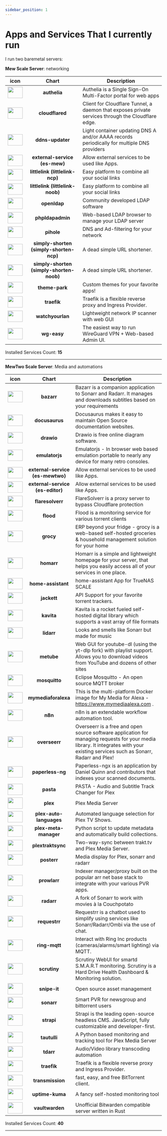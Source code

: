 ```yaml
---
sidebar_position: 1
---
```


# Apps and Services That I currently run

I run two baremetal servers:

**Mew Scale Server**: networking

|icon|Chart|Description|
|:-------------:|:-------------:	|---	|
|<img src="https://truecharts.org/img/hotlink-ok/chart-icons/authelia.png" width="48" height="36" />|**authelia**|Authelia is a Single Sign-On Multi-Factor portal for web apps|
|<img src="https://truecharts.org/img/hotlink-ok/chart-icons/cloudflared.png" width="48" height="36" />|**cloudflared**|Client for Cloudflare Tunnel, a daemon that exposes private services through the Cloudflare edge.|
|<img src="https://truecharts.org/img/hotlink-ok/chart-icons/ddns-updater.png" width="48" height="36" />|**ddns-updater**|Light container updating DNS A and/or AAAA records periodically for multiple DNS providers|
|<img src="https://truecharts.org/img/hotlink-ok/chart-icons/external-service.png" width="48" height="36" />|**external-service (es-mew)**|Allow external services to be used like Apps.|
|<img src="https://truecharts.org/img/hotlink-ok/chart-icons/littlelink.png" width="48" height="36" />|**littlelink (littlelink-ncp)**|Easy platform to combine all your social links|
|<img src="https://truecharts.org/img/hotlink-ok/chart-icons/littlelink.png" width="48" height="36" />|**littlelink (littlelink-noob)**|Easy platform to combine all your social links|
|<img src="https://truecharts.org/img/hotlink-ok/chart-icons/openldap.png" width="48" height="36" />|**openldap**|Community developed LDAP software|
|<img src="https://truecharts.org/img/hotlink-ok/chart-icons/phpldapadmin.png" width="48" height="36" />|**phpldapadmin**|Web-based LDAP browser to manage your LDAP server|
|<img src="https://truecharts.org/img/hotlink-ok/chart-icons/pihole.png" width="48" height="36" />|**pihole**|DNS and Ad-filtering for your network|
|<img src="https://truecharts.org/img/hotlink-ok/chart-icons/simply-shorten.png" width="48" height="36" />|**simply-shorten (simply-shorten-ncp)**|A dead simple URL shortener.|
|<img src="https://truecharts.org/img/hotlink-ok/chart-icons/simply-shorten.png" width="48" height="36" />|**simply-shorten (simply-shorten-noob)**|A dead simple URL shortener.|
|<img src="https://truecharts.org/img/hotlink-ok/chart-icons/theme-park.png" width="48" height="36" />|**theme-park**|Custom themes for your favorite apps!|
|<img src="https://truecharts.org/img/hotlink-ok/chart-icons/traefik.png" width="48" height="36" />|**traefik**|Traefik is a flexible reverse proxy and Ingress Provider.|
|<img src="https://truecharts.org/img/hotlink-ok/chart-icons/watchyourlan.png" width="48" height="36" />|**watchyourlan**|Lightweight network IP scanner with web GUI|
|<img src="https://truecharts.org/img/hotlink-ok/chart-icons/wg-easy.png" width="48" height="36" />|**wg-easy**|The easiest way to run WireGuard VPN + Web-based Admin UI.|

 Installed Services Count: **15**
___

**MewTwo Scale Server**: Media and automations

|icon|Chart|Description|
|:-------------:|:-------------:	|---	|
|<img src="https://truecharts.org/img/hotlink-ok/chart-icons/bazarr.png" width="48" height="36" />|**bazarr**|Bazarr is a companion application to Sonarr and Radarr. It manages and downloads subtitles based on your requirements|
|<img src="https://truecharts.org/img/hotlink-ok/chart-icons/docusaurus.png" width="48" height="36" />|**docusaurus**|Docusaurus makes it easy to maintain Open Source documentation websites.|
|<img src="https://truecharts.org/img/hotlink-ok/chart-icons/drawio.png" width="48" height="36" />|**drawio**|Drawio is free online diagram software.|
|<img src="https://truecharts.org/img/hotlink-ok/chart-icons/emulatorjs.png" width="48" height="36" />|**emulatorjs**|Emulatorjs - In browser web based emulation portable to nearly any device for many retro consoles.|
|<img src="https://truecharts.org/img/hotlink-ok/chart-icons/external-service.png" width="48" height="36" />|**external-service (es-mewtwo)**|Allow external services to be used like Apps.|
|<img src="https://truecharts.org/img/hotlink-ok/chart-icons/external-service.png" width="48" height="36" />|**external-service (es-editor)**|Allow external services to be used like Apps.|
|<img src="https://truecharts.org/img/hotlink-ok/chart-icons/flaresolverr.png" width="48" height="36" />|**flaresolverr**|FlareSolverr is a proxy server to bypass Cloudflare protection|
|<img src="https://truecharts.org/img/hotlink-ok/chart-icons/flood.png" width="48" height="36" />|**flood**|Flood is a monitoring service for various torrent clients|
|<img src="https://truecharts.org/img/hotlink-ok/chart-icons/grocy.png" width="48" height="36" />|**grocy**|ERP beyond your fridge - grocy is a web-based self-hosted groceries & household management solution for your home|
|<img src="https://truecharts.org/img/hotlink-ok/chart-icons/homarr.png" width="48" height="36" />|**homarr**|Homarr is a simple and lightweight homepage for your server, that helps you easily access all of your services in one place.|
|<img src="https://truecharts.org/img/hotlink-ok/chart-icons/home-assistant.png" width="48" height="36" />|**home-assistant**|home-assistant App for TrueNAS SCALE|
|<img src="https://truecharts.org/img/hotlink-ok/chart-icons/jackett.png" width="48" height="36" />|**jackett**|API Support for your favorite torrent trackers.|
|<img src="https://truecharts.org/img/hotlink-ok/chart-icons/kavita.png" width="48" height="36" />|**kavita**|Kavita is a rocket fueled self-hosted digital library which supports a vast array of file formats|
|<img src="https://truecharts.org/img/hotlink-ok/chart-icons/lidarr.png" width="48" height="36" />|**lidarr**|Looks and smells like Sonarr but made for music|
|<img src="https://truecharts.org/img/hotlink-ok/chart-icons/metube.png" width="48" height="36" />|**metube**|Web GUI for youtube-dl (using the yt-dlp fork) with playlist support. Allows you to download videos from YouTube and dozens of other sites|
|<img src="https://truecharts.org/img/hotlink-ok/chart-icons/mosquitto.png" width="48" height="36" />|**mosquitto**|Eclipse Mosquitto - An open source MQTT broker|
|<img src="https://truecharts.org/img/hotlink-ok/chart-icons/mymediaforalexa.png" width="48" height="36" />|**mymediaforalexa**|This is the multi-platform Docker image for My Media for Alexa - https://www.mymediaalexa.com .|
|<img src="https://truecharts.org/img/hotlink-ok/chart-icons/n8n.png" width="48" height="36" />|**n8n**|n8n is an extendable workflow automation tool.|
|<img src="https://truecharts.org/img/hotlink-ok/chart-icons/overseerr.png" width="48" height="36" />|**overseerr**|Overseerr is a free and open source software application for managing requests for your media library. It integrates with your existing services such as Sonarr, Radarr and Plex!|
|<img src="https://truecharts.org/img/hotlink-ok/chart-icons/paperless-ng.png" width="48" height="36" />|**paperless-ng**|Paperless-ngx is an application by Daniel Quinn and contributors that indexes your scanned documents.|
|<img src="https://truecharts.org/img/hotlink-ok/chart-icons/pasta.png" width="48" height="36" />|**pasta**|PASTA - Audio and Subtitle Track Changer for Plex|
|<img src="https://truecharts.org/img/hotlink-ok/chart-icons/plex.png" width="48" height="36" />|**plex**|Plex Media Server|
|<img src="https://truecharts.org/img/hotlink-ok/chart-icons/plex-auto-languages.png" width="48" height="36" />|**plex-auto-languages**|Automated language selection for Plex TV Shows.|
|<img src="https://truecharts.org/img/hotlink-ok/chart-icons/plex-meta-manager.png" width="48" height="36" />|**plex-meta-manager**|Python script to update metadata and automatically build collections.|
|<img src="https://truecharts.org/img/hotlink-ok/chart-icons/plextraktsync.png" width="48" height="36" />|**plextraktsync**|Two-way-sync between trakt.tv and Plex Media Server.|
|<img src="https://truecharts.org/img/hotlink-ok/chart-icons/posterr.png" width="48" height="36" />|**posterr**|Media display for Plex, sonarr and radarr|
|<img src="https://truecharts.org/img/hotlink-ok/chart-icons/prowlarr.png" width="48" height="36" />|**prowlarr**|Indexer manager/proxy built on the popular arr net base stack to integrate with your various PVR apps.|
|<img src="https://truecharts.org/img/hotlink-ok/chart-icons/radarr.png" width="48" height="36" />|**radarr**|A fork of Sonarr to work with movies à la Couchpotato|
|<img src="https://truecharts.org/img/hotlink-ok/chart-icons/requestrr.png" width="48" height="36" />|**requestrr**|Requestrr is a chatbot used to simplify using services like Sonarr/Radarr/Ombi via the use of chat.|
|<img src="https://truecharts.org/img/hotlink-ok/chart-icons/ring-mqtt.png" width="48" height="36" />|**ring-mqtt**|Interact with Ring Inc products (cameras/alarms/smart lighting) via MQTT.|
|<img src="https://truecharts.org/img/hotlink-ok/chart-icons/scrutiny.png" width="48" height="36" />|**scrutiny**|Scrutiny WebUI for smartd S.M.A.R.T monitoring. Scrutiny is a Hard Drive Health Dashboard & Monitoring solution.|
|<img src="https://truecharts.org/img/hotlink-ok/chart-icons/snipe-it.png" width="48" height="36" />|**snipe-it**|Open source asset management|
|<img src="https://truecharts.org/img/hotlink-ok/chart-icons/sonarr.png" width="48" height="36" />|**sonarr**|Smart PVR for newsgroup and bittorrent users|
|<img src="https://truecharts.org/img/hotlink-ok/chart-icons/strapi.png" width="48" height="36" />|**strapi**|Strapi is the leading open-source headless CMS. JavaScript, fully customizable and developer-first.|
|<img src="https://truecharts.org/img/hotlink-ok/chart-icons/tautulli.png" width="48" height="36" />|**tautulli**|A Python based monitoring and tracking tool for Plex Media Server|
|<img src="https://truecharts.org/img/hotlink-ok/chart-icons/tdarr.png" width="48" height="36" />|**tdarr**|Audio/Video library transcoding automation|
|<img src="https://truecharts.org/img/hotlink-ok/chart-icons/traefik.png" width="48" height="36" />|**traefik**|Traefik is a flexible reverse proxy and Ingress Provider.|
|<img src="https://truecharts.org/img/hotlink-ok/chart-icons/transmission.png" width="48" height="36" />|**transmission**|fast, easy, and free BitTorrent client.|
|<img src="https://truecharts.org/img/hotlink-ok/chart-icons/uptime-kuma.png" width="48" height="36" />|**uptime-kuma**|A fancy self-hosted monitoring tool|
|<img src="https://truecharts.org/img/hotlink-ok/chart-icons/vaultwarden.png" width="48" height="36" />|**vaultwarden**|Unofficial Bitwarden compatible server written in Rust|

 Installed Services Count: **40**
___
